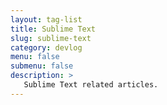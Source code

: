 ```yaml
---
layout: tag-list
title: Sublime Text
slug: sublime-text
category: devlog
menu: false
submenu: false
description: >
   Sublime Text related articles.
---
```

